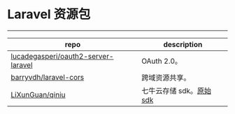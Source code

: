 # Laravel 资源包

---

 repo | description
 -----|-------------
 [lucadegasperi/oauth2-server-laravel](https://github.com/lucadegasperi/oauth2-server-laravel) | OAuth 2.0。
 [barryvdh/laravel-cors](https://github.com/barryvdh/laravel-cors) | 跨域资源共享。
 [LiXunGuan/qiniu](https://github.com/LiXunGuan/qiniu) | 七牛云存储 sdk。[原始 sdk](https://github.com/qiniu/php-sdk)